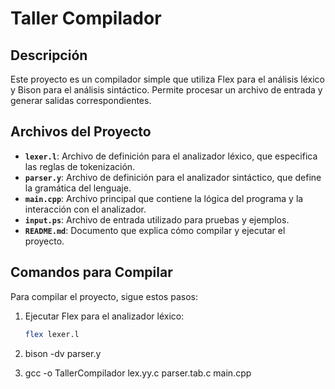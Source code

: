 # Taller Compilador

## Descripción

Este proyecto es un compilador simple que utiliza Flex para el análisis léxico y Bison para el análisis sintáctico. Permite procesar un archivo de entrada y generar salidas correspondientes.

## Archivos del Proyecto

- **`lexer.l`**: Archivo de definición para el analizador léxico, que especifica las reglas de tokenización.
- **`parser.y`**: Archivo de definición para el analizador sintáctico, que define la gramática del lenguaje.
- **`main.cpp`**: Archivo principal que contiene la lógica del programa y la interacción con el analizador.
- **`input.ps`**: Archivo de entrada utilizado para pruebas y ejemplos.
- **`README.md`**: Documento que explica cómo compilar y ejecutar el proyecto.

## Comandos para Compilar

Para compilar el proyecto, sigue estos pasos:

1. Ejecutar Flex para el analizador léxico:
   ```bash
   flex lexer.l

2. bison -dv parser.y

3. gcc -o TallerCompilador lex.yy.c parser.tab.c main.cpp